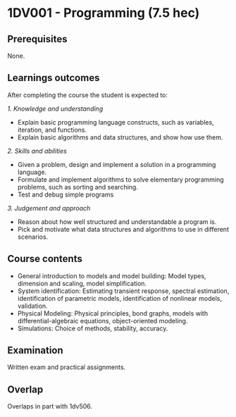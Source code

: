 # 1DV001 - Programming (7.5 hec)

## Prerequisites

None.

## Learnings outcomes

After completing the course the student is expected to:

*1. Knowledge and understanding*

- Explain basic programming language constructs, such as variables, iteration, and functions.
- Explain basic algorithms and data structures, and show how use them.

*2.	Skills and abilities*

- Given a problem, design and implement a solution in a programming language.
- Formulate and implement algorithms to solve elementary programming problems, such as sorting and searching.
- Test and debug simple programs

*3.	Judgement and approach*

- Reason about how well structured and understandable a program is.
- Pick and motivate what data structures and algorithms to use in different scenarios.

## Course contents

- General introduction to models and model building: Model types, dimension and scaling, model simplification.
- System identification: Estimating transient response, spectral estimation, identification of parametric models, identification of nonlinear models, validation.
- Physical Modeling: Physical principles, bond graphs, models with differential-algebraic equations, object-oriented modeling.
- Simulations: Choice of methods, stability, accuracy.

## Examination

Written exam and practical assignments.

## Overlap

Overlaps in part with 1dv506.